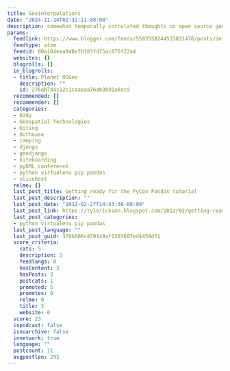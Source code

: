 ```yaml
---
title: Geointerpolations
date: "2024-11-14T02:32:21-08:00"
description: somewhat temporally correlated thoughts on open source geospatial technologies…
params:
  feedlink: https://www.blogger.com/feeds/5593558244533031476/posts/default
  feedtype: atom
  feedid: 00a104eaa948e7b183fd75ac875f22a4
  websites: {}
  blogrolls: []
  in_blogrolls:
  - title: Planet OSGeo
    description: ""
    id: 276ab7dac12c1caaeaa76ab3b91a8ac9
  recommended: []
  recommender: []
  categories:
  - Eddy
  - Geospatial Technologies
  - Kiting
  - Outhouse
  - camping
  - django
  - geodjango
  - kiteboarding
  - pyKML conference
  - python virtualenv pip pandas
  - slicehost
  relme: {}
  last_post_title: Getting ready for the PyCon Pandas tutorial
  last_post_description: ""
  last_post_date: "2012-02-27T14:43:36-08:00"
  last_post_link: https://tylerickson.blogspot.com/2012/02/getting-ready-for-pycon-pandas-tutorial.html
  last_post_categories:
  - python virtualenv pip pandas
  last_post_language: ""
  last_post_guid: 378b606c879148af1303607ed4459d51
  score_criteria:
    cats: 5
    description: 3
    feedlangs: 0
    hasContent: 3
    hasPosts: 3
    postcats: 1
    promoted: 5
    promotes: 0
    relme: 0
    title: 3
    website: 0
  score: 23
  ispodcast: false
  isnoarchive: false
  innetwork: true
  language: ""
  postcount: 11
  avgpostlen: 295
---
```

